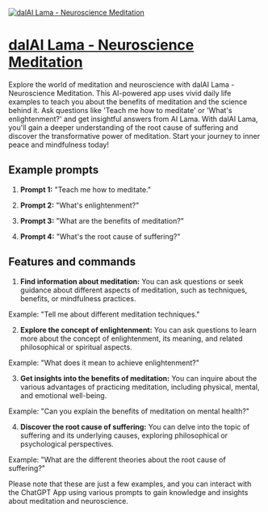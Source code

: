 [![dalAI Lama - Neuroscience Meditation](https://files.oaiusercontent.com/file-E4UpqXiwRZosb77Hkw9HNcaO?se=2123-10-17T19%3A29%3A12Z&sp=r&sv=2021-08-06&sr=b&rscc=max-age%3D31536000%2C%20immutable&rscd=attachment%3B%20filename%3D845de57a-61b8-423b-9847-1c5a62b6aacf.png&sig=5EEZc65dvC0kH1Ww8bbGt9IdO0bj6Oa70ca38Q%2BBxmM%3D)](https://chat.openai.com/g/g-JlVkpCA1Y-dalai-lama-neuroscience-meditation)

# [dalAI Lama - Neuroscience Meditation](https://chat.openai.com/g/g-JlVkpCA1Y-dalai-lama-neuroscience-meditation)

Explore the world of meditation and neuroscience with dalAI Lama - Neuroscience Meditation. This AI-powered app uses vivid daily life examples to teach you about the benefits of meditation and the science behind it. Ask questions like 'Teach me how to meditate' or 'What's enlightenment?' and get insightful answers from AI Lama. With dalAI Lama, you'll gain a deeper understanding of the root cause of suffering and discover the transformative power of meditation. Start your journey to inner peace and mindfulness today!

## Example prompts

1. **Prompt 1:** "Teach me how to meditate."

2. **Prompt 2:** "What's enlightenment?"

3. **Prompt 3:** "What are the benefits of meditation?"

4. **Prompt 4:** "What's the root cause of suffering?"

## Features and commands

1. **Find information about meditation:** You can ask questions or seek guidance about different aspects of meditation, such as techniques, benefits, or mindfulness practices.

Example: "Tell me about different meditation techniques."

2. **Explore the concept of enlightenment:** You can ask questions to learn more about the concept of enlightenment, its meaning, and related philosophical or spiritual aspects.

Example: "What does it mean to achieve enlightenment?"

3. **Get insights into the benefits of meditation:** You can inquire about the various advantages of practicing meditation, including physical, mental, and emotional well-being.

Example: "Can you explain the benefits of meditation on mental health?"

4. **Discover the root cause of suffering:** You can delve into the topic of suffering and its underlying causes, exploring philosophical or psychological perspectives.

Example: "What are the different theories about the root cause of suffering?"

Please note that these are just a few examples, and you can interact with the ChatGPT App using various prompts to gain knowledge and insights about meditation and neuroscience.